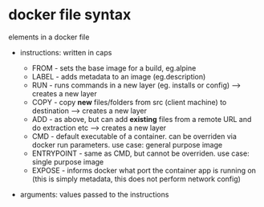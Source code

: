 # docker file syntax

elements in a docker file

* instructions: written in caps
    - FROM - sets the base image for a build, eg.alpine
    - LABEL - adds metadata to an image (eg.description)
    - RUN - runs commands in a new layer (eg. installs or config) --> creates a new layer
    - COPY - copy **new** files/folders from src (client machine) to destination --> creates a new layer 
    - ADD - as above, but can add **existing** files from a remote URL and do extraction etc --> creates a new layer 
    - CMD - default executable of a container. can be overriden via docker run parameters.  use case: general purpose image 
    - ENTRYPOINT - same as CMD, but cannot be overriden. use case: single purpose image
    - EXPOSE - informs docker what port the container app is running on (this is simply metadata, this does not perform network config)

* arguments: values passed to the instructions


